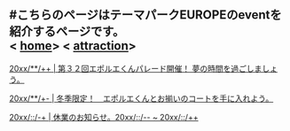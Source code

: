 #こちらのページはテーマパークEUROPEのeventを紹介するページです。<br>
<
[home](https://takajo-soft03.github.io/europe/)>
<
[attraction](https://takajo-soft03.github.io/europe/attraction)>
-------------------------------------------------------------------------------------------
[20xx/**/++ | 第３２回エポルエくんパレード開催！ 夢の時間を過ごしましょう。](https://takajo-soft03.github.io/europe/event/eporue)<br>

[20xx/**/+- | 冬季限定！　エポルエくんとお揃いのコートを手に入れよう。](https://takajo-soft03.github.io/europe/event/eporue)<br>

[20xx/::/-+ | 休業のお知らせ。20xx/::/-- ~ 20xx/::/++](https://takajo-soft03.github.io/europe/event/eporue)<br>

